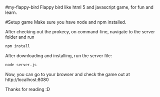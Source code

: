 #my-flappy-bird
Flappy bird like html 5 and javascript game, for fun and learn.

#Setup game
Make sure you have node and npm installed.

After checking out the prokecy, on command-line, navigate to the server folder and run

```sh
npm install
```
After downloading and installing, run the server file:

```sh
node server.js
```

Now, you can go to your browser and check the game out at http://localhost:8080

Thanks for reading :D
